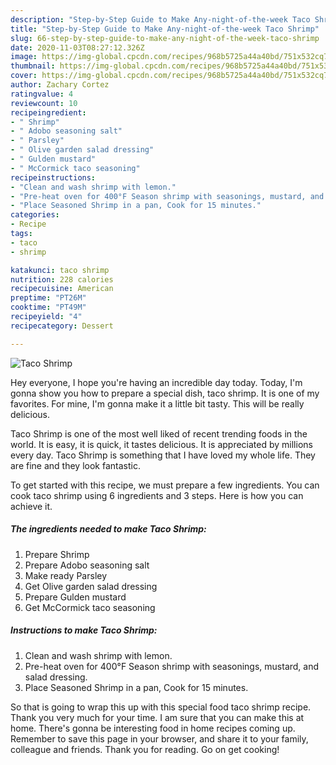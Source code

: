 ```yaml
---
description: "Step-by-Step Guide to Make Any-night-of-the-week Taco Shrimp"
title: "Step-by-Step Guide to Make Any-night-of-the-week Taco Shrimp"
slug: 66-step-by-step-guide-to-make-any-night-of-the-week-taco-shrimp
date: 2020-11-03T08:27:12.326Z
image: https://img-global.cpcdn.com/recipes/968b5725a44a40bd/751x532cq70/taco-shrimp-recipe-main-photo.jpg
thumbnail: https://img-global.cpcdn.com/recipes/968b5725a44a40bd/751x532cq70/taco-shrimp-recipe-main-photo.jpg
cover: https://img-global.cpcdn.com/recipes/968b5725a44a40bd/751x532cq70/taco-shrimp-recipe-main-photo.jpg
author: Zachary Cortez
ratingvalue: 4
reviewcount: 10
recipeingredient:
- " Shrimp"
- " Adobo seasoning salt"
- " Parsley"
- " Olive garden salad dressing"
- " Gulden mustard"
- " McCormick taco seasoning"
recipeinstructions:
- "Clean and wash shrimp with lemon."
- "Pre-heat oven for 400°F Season shrimp with seasonings, mustard, and salad dressing."
- "Place Seasoned Shrimp in a pan, Cook for 15 minutes."
categories:
- Recipe
tags:
- taco
- shrimp

katakunci: taco shrimp 
nutrition: 228 calories
recipecuisine: American
preptime: "PT26M"
cooktime: "PT49M"
recipeyield: "4"
recipecategory: Dessert

---
```



![Taco Shrimp](https://img-global.cpcdn.com/recipes/968b5725a44a40bd/751x532cq70/taco-shrimp-recipe-main-photo.jpg)

Hey everyone, I hope you're having an incredible day today. Today, I'm gonna show you how to prepare a special dish, taco shrimp. It is one of my favorites. For mine, I'm gonna make it a little bit tasty. This will be really delicious.

Taco Shrimp is one of the most well liked of recent trending foods in the world. It is easy, it is quick, it tastes delicious. It is appreciated by millions every day. Taco Shrimp is something that I have loved my whole life. They are fine and they look fantastic.




To get started with this recipe, we must prepare a few ingredients. You can cook taco shrimp using 6 ingredients and 3 steps. Here is how you can achieve it.

<!--inarticleads1-->

##### The ingredients needed to make Taco Shrimp:

1. Prepare  Shrimp
1. Prepare  Adobo seasoning salt
1. Make ready  Parsley
1. Get  Olive garden salad dressing
1. Prepare  Gulden mustard
1. Get  McCormick taco seasoning




<!--inarticleads2-->

##### Instructions to make Taco Shrimp:

1. Clean and wash shrimp with lemon.
1. Pre-heat oven for 400°F Season shrimp with seasonings, mustard, and salad dressing.
1. Place Seasoned Shrimp in a pan, Cook for 15 minutes.




So that is going to wrap this up with this special food taco shrimp recipe. Thank you very much for your time. I am sure that you can make this at home. There's gonna be interesting food in home recipes coming up. Remember to save this page in your browser, and share it to your family, colleague and friends. Thank you for reading. Go on get cooking!
